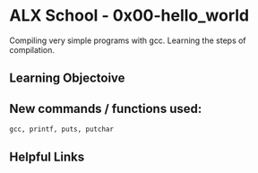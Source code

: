 # ALX School - 0x00-hello_world
Compiling very simple programs with gcc. Learning the steps of compilation.
## Learning Objectoive
## New commands / functions used:
``gcc, printf, puts, putchar``
## Helpful Links

